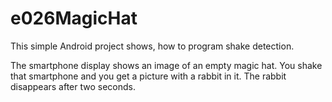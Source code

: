 # e026MagicHat
This simple Android project shows, how to program shake detection.

The smartphone display shows an image of an empty magic hat.
You shake that smartphone and you get a picture with a rabbit in it. 
The rabbit disappears after two seconds.
